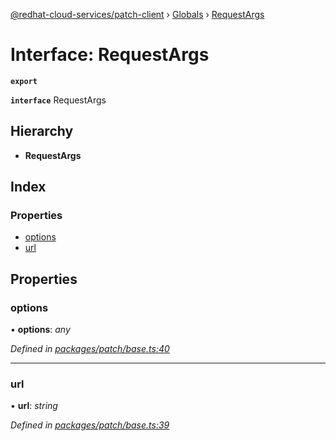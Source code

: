 [@redhat-cloud-services/patch-client](../README.md) › [Globals](../globals.md) › [RequestArgs](requestargs.md)

# Interface: RequestArgs

**`export`** 

**`interface`** RequestArgs

## Hierarchy

* **RequestArgs**

## Index

### Properties

* [options](requestargs.md#options)
* [url](requestargs.md#url)

## Properties

###  options

• **options**: *any*

*Defined in [packages/patch/base.ts:40](https://github.com/RedHatInsights/javascript-clients/blob/710127e/packages/patch/base.ts#L40)*

___

###  url

• **url**: *string*

*Defined in [packages/patch/base.ts:39](https://github.com/RedHatInsights/javascript-clients/blob/710127e/packages/patch/base.ts#L39)*
